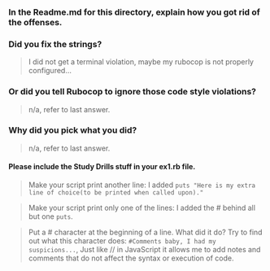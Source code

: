 ### In the Readme.md for this directory, explain how you got rid of the offenses.  
### Did you fix the strings?  
>I did not get a terminal violation, maybe my rubocop is not properly configured...
### Or did you tell Rubocop to ignore those code style violations? 
>n/a, refer to last answer.
### Why did you pick what you did?
>n/a, refer to last answer.
#### Please include the Study Drills stuff in your ex1.rb file.
> Make your script print another line:
I added `puts "Here is my extra line of choice(to be printed when called upon)."`

> Make your script print only one of the lines:
I added the # behind all but one `puts`.

>Put a # character at the beginning of a line. 
What did it do? Try to find out what this character does:
`#Comments baby, I had my suspicions...`,
Just like // in JavaScript it allows me to add notes and comments
that do not affect the syntax or execution of code.
